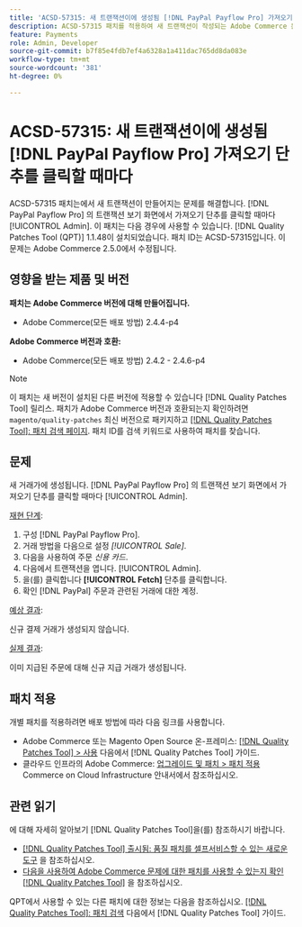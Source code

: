 ```yaml
---
title: 'ACSD-57315: 새 트랜잭션이에 생성됨 [!DNL PayPal Payflow Pro] 가져오기 단추를 클릭할 때마다'
description: ACSD-57315 패치를 적용하여 새 트랜잭션이 작성되는 Adobe Commerce 문제를 해결합니다. [!DNL PayPal Payflow Pro] 의 트랜잭션 보기 화면에서 가져오기 단추를 클릭할 때마다 [!UICONTROL Admin].
feature: Payments
role: Admin, Developer
source-git-commit: b7f85e4fdb7ef4a6328a1a411dac765dd8da083e
workflow-type: tm+mt
source-wordcount: '381'
ht-degree: 0%

---
```


# ACSD-57315: 새 트랜잭션이에 생성됨 [!DNL PayPal Payflow Pro] 가져오기 단추를 클릭할 때마다

ACSD-57315 패치는에서 새 트랜잭션이 만들어지는 문제를 해결합니다. [!DNL PayPal Payflow Pro] 의 트랜잭션 보기 화면에서 가져오기 단추를 클릭할 때마다 [!UICONTROL Admin]. 이 패치는 다음 경우에 사용할 수 있습니다. [!DNL Quality Patches Tool (QPT)] 1.1.48이 설치되었습니다. 패치 ID는 ACSD-57315입니다. 이 문제는 Adobe Commerce 2.5.0에서 수정됩니다.

## 영향을 받는 제품 및 버전

**패치는 Adobe Commerce 버전에 대해 만들어집니다.**

* Adobe Commerce(모든 배포 방법) 2.4.4-p4

**Adobe Commerce 버전과 호환:**

* Adobe Commerce(모든 배포 방법) 2.4.2 - 2.4.6-p4

>[!NOTE]
>
>이 패치는 새 버전이 설치된 다른 버전에 적용할 수 있습니다 [!DNL Quality Patches Tool] 릴리스. 패치가 Adobe Commerce 버전과 호환되는지 확인하려면 `magento/quality-patches` 최신 버전으로 패키지하고 [[!DNL Quality Patches Tool]: 패치 검색 페이지](https://experienceleague.adobe.com/tools/commerce-quality-patches/index.html). 패치 ID를 검색 키워드로 사용하여 패치를 찾습니다.

## 문제

새 거래가에 생성됩니다. [!DNL PayPal Payflow Pro] 의 트랜잭션 보기 화면에서 가져오기 단추를 클릭할 때마다 [!UICONTROL Admin].

<u>재현 단계</u>:

1. 구성 [!DNL PayPal Payflow Pro].
1. 거래 방법을 다음으로 설정 *[!UICONTROL Sale]*.
1. 다음을 사용하여 주문 *신용 카드*.
1. 다음에서 트랜잭션을 엽니다. [!UICONTROL Admin].
1. 을(를) 클릭합니다 **[!UICONTROL Fetch]** 단추를 클릭합니다.
1. 확인 [!DNL PayPal] 주문과 관련된 거래에 대한 계정.

<u>예상 결과</u>:

신규 결제 거래가 생성되지 않습니다.

<u>실제 결과</u>:

이미 지급된 주문에 대해 신규 지급 거래가 생성됩니다.

## 패치 적용

개별 패치를 적용하려면 배포 방법에 따라 다음 링크를 사용합니다.

* Adobe Commerce 또는 Magento Open Source 온-프레미스: [[!DNL Quality Patches Tool] > 사용](https://experienceleague.adobe.com/docs/commerce-operations/tools/quality-patches-tool/usage.html) 다음에서 [!DNL Quality Patches Tool] 가이드.
* 클라우드 인프라의 Adobe Commerce: [업그레이드 및 패치 > 패치 적용](https://experienceleague.adobe.com/docs/commerce-cloud-service/user-guide/develop/upgrade/apply-patches.html) Commerce on Cloud Infrastructure 안내서에서 참조하십시오.

## 관련 읽기

에 대해 자세히 알아보기 [!DNL Quality Patches Tool]을(를) 참조하시기 바랍니다.

* [[!DNL Quality Patches Tool] 출시됨: 품질 패치를 셀프서비스할 수 있는 새로운 도구](/help/announcements/adobe-commerce-announcements/magento-quality-patches-released-new-tool-to-self-serve-quality-patches.md) 을 참조하십시오.
* [다음을 사용하여 Adobe Commerce 문제에 대한 패치를 사용할 수 있는지 확인 [!DNL Quality Patches Tool]](/help/support-tools/patches-available-in-qpt-tool/check-patch-for-magento-issue-with-magento-quality-patches.md) 을 참조하십시오.

QPT에서 사용할 수 있는 다른 패치에 대한 정보는 다음을 참조하십시오. [[!DNL Quality Patches Tool]: 패치 검색](https://experienceleague.adobe.com/tools/commerce-quality-patches/index.html) 다음에서 [!DNL Quality Patches Tool] 가이드.
